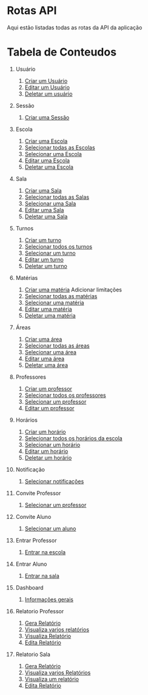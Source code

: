 
# Rotas API

Aqui estão listadas todas as rotas da API da aplicação

# Tabela de Conteudos

1.  Usuário

    1. [Criar um Usuário](users.md#create_user)
    2. [Editar um Usuário](users.md#edit_user)
    3. [Deletar um usuário](users.md#delete_user)

2.  Sessão

    1. [Criar uma Sessão](users.md#create_session)

3.  Escola

    1.  [Criar uma Escola](schools.md#create_school)
    2.  [Selecionar todas as Escolas](#select_schools)
    3.  [Selecionar uma Escola](#select_school)
    4.  [Editar uma Escola](#edit_school)
    5.  [Deletar uma Escola](#delete_school)

4.  Sala

    1. [Criar uma Sala](#create_class)
    2. [Selecionar todas as Salas](#select_classes)
    3. [Selecionar uma Sala](#select_class)
    4. [Editar uma Sala](#edit_class)
    5. [Deletar uma Sala](#delete_class)

5.  Turnos

    1. [Criar um turno](#create_turn)
    2. [Selecionar todos os turnos](#select_turns)
    3. [Selecionar um turno](#select_turn)
    4. [Editar um turno](#edit_turn)
    5. [Deletar um turno](#delete_turn)

6.  Matérias

    1. [Criar uma matéria](#create_subject) Adicionar limitações
    1. [Selecionar todas as matérias](#select_subjects)
    1. [Selecionar uma matéria](#select_subject)
    1. [Editar uma matéria](#edit_subject)
    1. [Deletar uma matéria](#delete_subject)

7.  Áreas

    1. [Criar uma área](#create_area)
    2. [Selecionar todas as áreas](#select_area)
    3. [Selecionar uma área](#select_area)
    4. [Editar uma área](#edit_area)
    5. [Deletar uma área](#delete_area)

8.  Professores

    1. [Criar um professor](#create_professor)
    2. [Selecionar todos os professores](#select_professors)
    3. [Selecionar um professor](#select_professor)
    4. [Editar um professor](#edit_professor)

9.  Horários

    1. [Criar um horário](#create_schedule)
    2. [Selecionar todos os horários da escola](#select_schedules)
    3. [Selecionar um horário](#select_schedule)
    4. [Editar um horário](#edit_schedule)
    5. [Deletar um horário](#delete_schedule)

10. Notificação

    1. [Selecionar notificações](#select_notifications)

11. Convite Professor

    1. [Selecionar um professor](#invite_professor)

12. Convite Aluno

    1. [Selecionar um aluno](#invite_student)

13. Entrar Professor

    1. [Entrar na escola](#join_professor)

14. Entrar Aluno

    1. [Entrar na sala](#join_student)

15. Dashboard

    1. [Informações gerais](#dashboard)

16. Relatorio Professor

    1.  [Gera Relatório](#create_professor_report)
    3.  [Visualiza varios relatórios](#select_professor_reports)
    3.  [Visualiza Relatório](#select_professor_report)
    4.  [Edita Relatório](#edit_professor_report)

17. Relatorio Sala

    1.  [Gera Relatório](#create_student_report)
    2.  [Visualiza varios Relatórios](#select_student_reports)
    3.  [Visualiza um relatório](#select_student_report)
    4.  [Edita Relatório](#edit_student_report)
